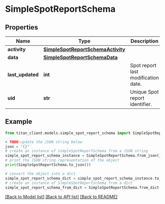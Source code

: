 # SimpleSpotReportSchema


## Properties

Name | Type | Description | Notes
------------ | ------------- | ------------- | -------------
**activity** | [**SimpleSpotReportSchemaActivity**](SimpleSpotReportSchemaActivity.md) |  | 
**data** | [**SimpleSpotReportSchemaData**](SimpleSpotReportSchemaData.md) |  | 
**last_updated** | **int** | Spot report last modification date. | 
**uid** | **str** | Unique Spot report identifier. | 

## Example

```python
from titan_client.models.simple_spot_report_schema import SimpleSpotReportSchema

# TODO update the JSON string below
json = "{}"
# create an instance of SimpleSpotReportSchema from a JSON string
simple_spot_report_schema_instance = SimpleSpotReportSchema.from_json(json)
# print the JSON string representation of the object
print(SimpleSpotReportSchema.to_json())

# convert the object into a dict
simple_spot_report_schema_dict = simple_spot_report_schema_instance.to_dict()
# create an instance of SimpleSpotReportSchema from a dict
simple_spot_report_schema_from_dict = SimpleSpotReportSchema.from_dict(simple_spot_report_schema_dict)
```
[[Back to Model list]](../README.md#documentation-for-models) [[Back to API list]](../README.md#documentation-for-api-endpoints) [[Back to README]](../README.md)


